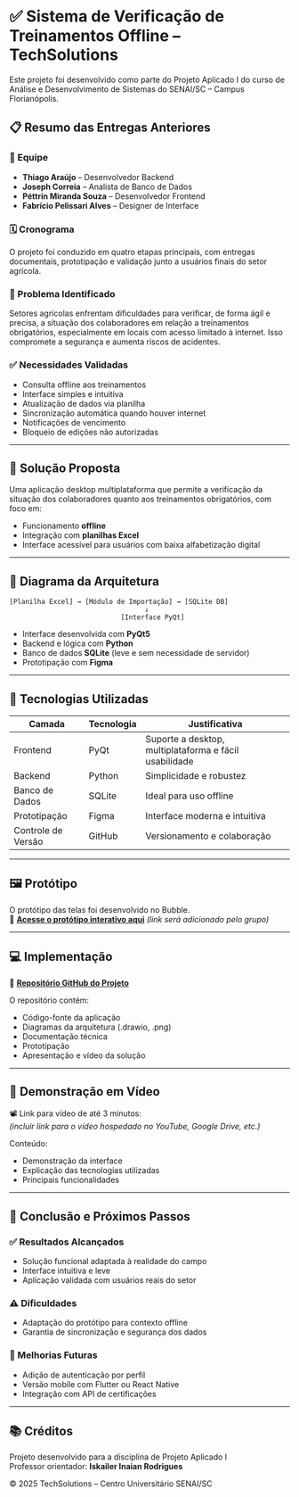 
# ✅ Sistema de Verificação de Treinamentos Offline – TechSolutions

Este projeto foi desenvolvido como parte do Projeto Aplicado I do curso de Análise e Desenvolvimento de Sistemas do SENAI/SC – Campus Florianópolis.

## 📋 Resumo das Entregas Anteriores

### 👥 Equipe

- **Thiago Araújo** – Desenvolvedor Backend  
- **Joseph Correia** – Analista de Banco de Dados  
- **Péttrin Miranda Souza** – Desenvolvedor Frontend  
- **Fabrício Pelissari Alves** – Designer de Interface  

### 🗓️ Cronograma

O projeto foi conduzido em quatro etapas principais, com entregas documentais, prototipação e validação junto a usuários finais do setor agrícola.

### 🚩 Problema Identificado

Setores agrícolas enfrentam dificuldades para verificar, de forma ágil e precisa, a situação dos colaboradores em relação a treinamentos obrigatórios, especialmente em locais com acesso limitado à internet. Isso compromete a segurança e aumenta riscos de acidentes.

### ✅ Necessidades Validadas

- Consulta offline aos treinamentos
- Interface simples e intuitiva
- Atualização de dados via planilha
- Sincronização automática quando houver internet
- Notificações de vencimento
- Bloqueio de edições não autorizadas

---

## 🧠 Solução Proposta

Uma aplicação desktop multiplataforma que permite a verificação da situação dos colaboradores quanto aos treinamentos obrigatórios, com foco em:

- Funcionamento **offline**
- Integração com **planilhas Excel**
- Interface acessível para usuários com baixa alfabetização digital

---

## 🧱 Diagrama da Arquitetura

```
[Planilha Excel] → [Módulo de Importação] → [SQLite DB]
                                  ↓
                            [Interface PyQt]
```

- Interface desenvolvida com **PyQt5**
- Backend e lógica com **Python**
- Banco de dados **SQLite** (leve e sem necessidade de servidor)
- Prototipação com **Figma**

---

## 🧪 Tecnologias Utilizadas

| Camada        | Tecnologia          | Justificativa                                         |
|---------------|---------------------|--------------------------------------------------------|
| Frontend      | PyQt                | Suporte a desktop, multiplataforma e fácil usabilidade |
| Backend       | Python              | Simplicidade e robustez                                |
| Banco de Dados| SQLite              | Ideal para uso offline                                 |
| Prototipação  | Figma               | Interface moderna e intuitiva                          |
| Controle de Versão | GitHub         | Versionamento e colaboração                           |

---

## 🖼️ Protótipo

O protótipo das telas foi desenvolvido no Bubble.  
🔗 **[Acesse o protótipo interativo aqui](https://www.Bubble.com)** *(link será adicionado pelo grupo)*

---

## 💻 Implementação

🔗 **[Repositório GitHub do Projeto](https://github.com/thiagodorgo/ProjetoAplicado_2025.1)** 

O repositório contém:
- Código-fonte da aplicação
- Diagramas da arquitetura (.drawio, .png)
- Documentação técnica
- Prototipação
- Apresentação e vídeo da solução

---

## 🎥 Demonstração em Vídeo

📽️ Link para vídeo de até 3 minutos:  
*(incluir link para o vídeo hospedado no YouTube, Google Drive, etc.)*

Conteúdo:
- Demonstração da interface
- Explicação das tecnologias utilizadas
- Principais funcionalidades

---

## 🧩 Conclusão e Próximos Passos

### ✅ Resultados Alcançados

- Solução funcional adaptada à realidade do campo
- Interface intuitiva e leve
- Aplicação validada com usuários reais do setor

### ⚠️ Dificuldades

- Adaptação do protótipo para contexto offline
- Garantia de sincronização e segurança dos dados

### 🔮 Melhorias Futuras

- Adição de autenticação por perfil
- Versão mobile com Flutter ou React Native
- Integração com API de certificações

---

## 📚 Créditos

Projeto desenvolvido para a disciplina de Projeto Aplicado I  
Professor orientador: **Iskailer Inaian Rodrigues**

© 2025 TechSolutions – Centro Universitário SENAI/SC
